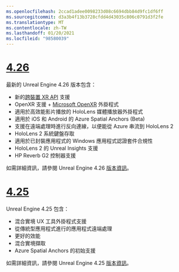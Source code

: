 ```yaml
---
ms.openlocfilehash: 2ccad1adee0098233d08c6694dbb84d9fc1df6ff
ms.sourcegitcommit: d3a3b4f13b3728cfdd4d43035c806c0791d3f2fe
ms.translationtype: MT
ms.contentlocale: zh-TW
ms.lasthandoff: 01/20/2021
ms.locfileid: "98580039"
---
```

# <a name="426"></a>[4.26](#tab/ue426)

最新的 Unreal Engine 4.26 版本包含：
* 新的[跨裝置 XR API](../unreal-porting.md) 支援
* OpenXR 支援 + [Microsoft OpenXR](https://github.com/microsoft/Microsoft-OpenXR-Unreal) 外掛程式 
* 適用於高效能影片播放的 HoloLens 媒體播放器外掛程式
* 適用於 iOS 和 Android 的 Azure Spatial Anchors (Beta)
* 支援在遠端處理時進行反向連線，以便能從 Azure 串流到 HoloLens 2
* HoloLens 2 系統鍵盤存取
* 適用於已封裝應用程式的 Windows 應用程式認證套件合規性
* HoloLens 2 的 Unreal Insights 支援
* HP Reverb G2 控制器支援

如需詳細資訊，請參閱 Unreal Engine 4.26 <a href="https://docs.unrealengine.com/Support/Builds/ReleaseNotes/4_26/index.html" target="_blank" title="Unreal Engine 4.26 版本資訊">版本資訊</a>。 


# <a name="425"></a>[4.25](#tab/ue425)

Unreal Engine 4.25 包含：
* 混合實境 UX 工具外掛程式支援
* 從傳統型應用程式進行的應用程式遠端處理
* 更好的效能
* 混合實境擷取
* Azure Spatial Anchors 的初始支援

如需詳細資訊，請參閱 Unreal Engine 4.25 <a href="https://docs.unrealengine.com/Support/Builds/ReleaseNotes/4_25/index.html" target="_blank" title="Unreal Engine 4.25 版本資訊">版本資訊</a>。